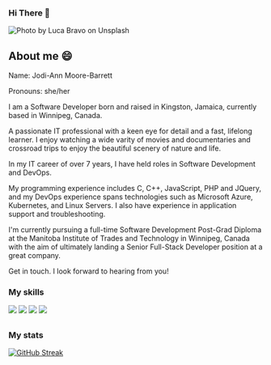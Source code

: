 <!--
**moorebarrett-jodiann/moorebarrett-jodiann** is a ✨ _special_ ✨ repository because its `README.md` (this file) appears on your GitHub profile.

Here are some ideas to get you started:

- 🔭 I’m currently working on ...
- 🌱 I’m currently learning ...
- 👯 I’m looking to collaborate on ...
- 🤔 I’m looking for help with ...
- 💬 Ask me about ...
- 📫 How to reach me: ...
- 😄 Pronouns: ...
- ⚡ Fun fact: ...
-->

### Hi There 👋

![Photo by <a href="https://unsplash.com/@lucabravo?utm_source=unsplash&utm_medium=referral&utm_content=creditCopyText">Luca Bravo</a> on <a href="https://unsplash.com/s/photos/technology?utm_source=unsplash&utm_medium=referral&utm_content=creditCopyText">Unsplash</a>
  ](src/images/luca-bravo-XJXWbfSo2f0-unsplash.jpg "Code Window")

## About me 😄

Name: Jodi-Ann Moore-Barrett

Pronouns: she/her

I am a Software Developer born and raised in Kingston, Jamaica, currently based in Winnipeg, Canada.

A passionate IT professional with a keen eye for detail and a fast, lifelong learner. I enjoy watching a wide varity of movies and documentaries and crossroad trips to enjoy the beautiful scenery of nature and life.

In my IT career of over 7 years, I have held roles in Software Development and DevOps.

My programming experience includes C, C++, JavaScript, PHP and JQuery, and my DevOps experience spans technologies such as Microsoft Azure, 
Kubernetes, and Linux Servers. I also have experience in application support and troubleshooting.

I'm currently pursuing a full-time Software Development Post-Grad Diploma at the Manitoba Institute of Trades and Technology in Winnipeg, Canada with the aim of ultimately landing a Senior Full-Stack Developer position at a great company.

Get in touch. I look forward to hearing from you!

### My skills

![](https://img.shields.io/badge/code-javascript-informational?style=for-the-badge&logo=javascript&logoColor=white&color=fb9505)
![](https://img.shields.io/badge/web-html-informational?style=for-the-badge&logo=html5&logoColor=white&color=fb9505)
![](https://img.shields.io/badge/web-css-informational?style=for-the-badge&logo=css3&logoColor=white&color=fb9505)
![](https://img.shields.io/badge/db-mysql-informational?style=for-the-badge&logo=mysql&logoColor=white&color=fb9505)

##

### My stats

[![GitHub Streak](https://github-readme-streak-stats.herokuapp.com?user=moorebarrett-jodiann&theme=highcontrast)](https://git.io/streak-stats)

##
